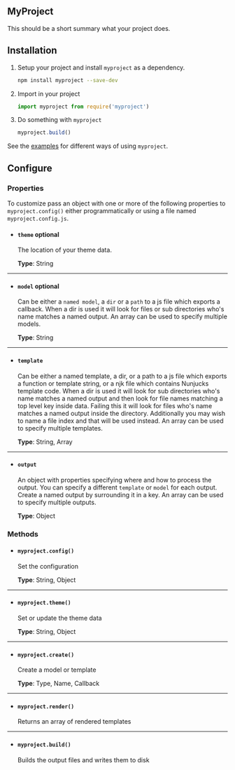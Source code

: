 ## MyProject

This should be a short summary what your project does.

## Installation

1. Setup your project and install `myproject` as a dependency.
    ```bash
    npm install myproject --save-dev
    ```
2. Import in your project
    ```js
    import myproject from require('myproject')
    ```
3. Do something with `myproject`
    ```js
    myproject.build()
    ```

See the [examples]() for different ways of using `myproject`.

## Configure

### Properties

To customize pass an object with one or more of the following properties to `myproject.config()` either programmatically or using a file named `myproject.config.js`.


- #### `theme` optional
    The location of your theme data.

    **Type**: String

---

- #### `model` optional
    Can be either a `named model`, a `dir` or a `path` to a js file which exports a callback. When a dir is used it will look for files or sub directories who's name matches a named output. An array can be used to specify multiple models.

    **Type**: String

---

- #### `template`
    Can be either a named template, a dir, or a path to a js file which exports a function or template string, or a njk file which contains Nunjucks template code. When a dir is used it will look for sub directories who's name matches a named output and then look for file names matching a top level key inside data. Failing this it will look for files who's name matches a named output inside the directory. Additionally you may wish to name a file index and that will be used instead. An array can be used to specify multiple templates.

    **Type**: String, Array


---

- #### `output`
    An object with properties specifying where and how to process the output. You can specify a different `template` or `model` for each output. Create a named output by surrounding it in a key. An array can be used to specify multiple outputs.

    **Type**: Object


### Methods

- #### `myproject.config()`

    Set the configuration

    **Type**: String, Object

---

- #### `myproject.theme()`

    Set or update the theme data

    **Type**: String, Object

---

- #### `myproject.create()`

    Create a model or template

    **Type**: Type, Name, Callback

---

- #### `myproject.render()`

	Returns an array of rendered templates

---

- #### `myproject.build()`

    Builds the output files and writes them to disk